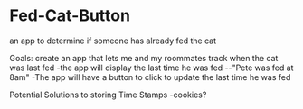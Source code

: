 # Fed-Cat-Button
 an app to determine if someone has already fed the cat

Goals:
create an app that lets me and my roommates track when the cat was last fed
-the app will display the last time he was fed
--"Pete was fed at 8am"
-The app will have a button to click to update the last time he was fed

Potential Solutions to storing Time Stamps
-cookies?
